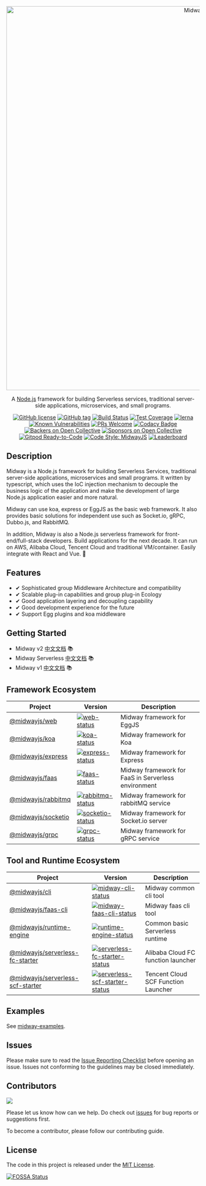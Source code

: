 <p align="center">
  <a href="https://midwayjs.org/" target="blank"><img src="https://img.alicdn.com/imgextra/i1/O1CN01xQLU011T2R7PHksIv_!!6000000002324-2-tps-1200-616.png" width="1000" alt="Midway Logo" /></a>
</p>

<p align="center">A <a href="http://nodejs.org" target="_blank">Node.js</a> framework for building Serverless services, traditional server-side applications, microservices, and small programs.</p>
<p align="center">
    <a href="https://github.com/midwayjs/midway/blob/master/LICENSE" target="_blank"><img src="https://img.shields.io/badge/license-MIT-blue.svg" alt="GitHub license" /></a>
    <a href=""><img src="https://img.shields.io/github/tag/midwayjs/midway.svg" alt="GitHub tag"></a>
    <a href="https://travis-ci.org/midwayjs/midway"><img src="https://travis-ci.org/midwayjs/midway.svg?branch=develop" alt="Build Status"></a>
    <a href="https://codecov.io/gh/midwayjs/midway/branch/master"><img src="https://img.shields.io/codecov/c/github/midwayjs/midway/master.svg" alt="Test Coverage"></a>
    <a href="https://lernajs.io/"><img src="https://img.shields.io/badge/maintained%20with-lerna-cc00ff.svg" alt="lerna"></a>
    <a href="https://snyk.io/test/npm/midway"><img src="https://snyk.io/test/npm/midway/badge.svg" alt="Known Vulnerabilities"></a>
    <a href="https://github.com/midwayjs/midway/pulls"><img src="https://img.shields.io/badge/PRs-welcome-brightgreen.svg" alt="PRs Welcome"></a>
    <a href="https://www.codacy.com/app/czy88840616/midway?utm_source=github.com&amp;utm_medium=referral&amp;utm_content=midwayjs/midway&amp;utm_campaign=Badge_Grade"><img src="https://api.codacy.com/project/badge/Grade/856737478fa94e78bce39d5fc2315cec" alt="Codacy Badge"></a>
    <a href="#backers"><img src="https://opencollective.com/midway/backers/badge.svg" alt="Backers on Open Collective"></a> <a href="#sponsors"><img src="https://opencollective.com/midway/sponsors/badge.svg" alt="Sponsors on Open Collective"></a>
    <a href="https://gitpod.io/#https://github.com/midwayjs/midway"><img src="https://img.shields.io/badge/Gitpod-Ready--to--Code-blue?logo=gitpod" alt="Gitpod Ready-to-Code"></a>
    <a href="https://github.com/midwayjs/mwts"><img src="https://img.shields.io/badge/code%20style-midwayjs-brightgreen.svg" alt="Code Style: MidwayJS"></a>
    <a href="https://opensource.alibaba.com/contribution_leaderboard/details?projectValue=midway"><img src="https://img.shields.io/badge/Midway-Check%20Your%20Contribution-orange" alt="Leaderboard"></a>
</p>


## Description

Midway is a Node.js framework for building Serverless Services, traditional server-side applications, microservices and small programs. It written by typescript, which uses the IoC injection mechanism to decouple the business logic of the application and make the development of large Node.js application easier and more natural.

Midway can use koa, express or EggJS as the basic web framework. It also provides basic solutions for independent use such as Socket.io, gRPC, Dubbo.js, and RabbitMQ.

In addition, Midway is also a Node.js serverless framework for front-end/full-stack developers. Build applications for the next decade. It can run on AWS, Alibaba Cloud, Tencent Cloud and traditional VM/container. Easily integrate with React and Vue. 🌈


## Features

- ✔︎ Sophisticated group Middleware Architecture and compatibility
- ✔︎ Scalable plug-in capabilities and group plug-in Ecology
- ✔︎ Good application layering and decoupling capability
- ✔︎ Good development experience for the future
- ✔︎ Support Egg plugins and koa middleware

## Getting Started

- Midway v2  [中文文档](https://www.yuque.com/midwayjs/midway_v2) 📚
- Midway Serverless [中文文档](https://www.yuque.com/midwayjs/faas) 📚
- Midway v1 [中文文档](https://www.yuque.com/midwayjs/midway_v1) 📚

## Framework Ecosystem

| Project                  | Version                                                            | Description                                                             |
| ------------------------ | ------------------------------------------------------------------ | ----------------------------------------------------------------------- |
| [@midwayjs/web]          | [![web-status]][web-package]                                       | Midway framework for EggJS                                              |
| [@midwayjs/koa]          | [![koa-status]][koa-package]                                       | Midway framework for Koa                                                |
| [@midwayjs/express]      | [![express-status]][express-package]                               | Midway framework for Express                                            |
| [@midwayjs/faas]         | [![faas-status]][faas-package]                                     | Midway framework for FaaS in Serverless environment                     |
| [@midwayjs/rabbitmq]     | [![rabbitmq-status]][rabbitmq-package]                             | Midway framework for rabbitMQ service                                   |
| [@midwayjs/socketio]     | [![socketio-status]][socketio-package]                             | Midway framework for Socket.io server                                   |
| [@midwayjs/grpc]         | [![grpc-status]][grpc-package]                                     | Midway framework for gRPC service                                       |


[@midwayjs/faas]: https://github.com/midwayjs/midway/tree/2.x/packages/faas
[@midwayjs/web]: https://github.com/midwayjs/midway/tree/2.x/packages/web
[@midwayjs/koa]: https://github.com/midwayjs/midway/tree/2.x/packages/web-koa
[@midwayjs/express]: https://github.com/midwayjs/midway/tree/2.x/packages/web-express
[@midwayjs/rabbitmq]: https://github.com/midwayjs/midway/tree/2.x/packages/rabbitmq
[@midwayjs/socketio]: https://github.com/midwayjs/midway/tree/2.x/packages/socketio
[@midwayjs/grpc]: https://github.com/midwayjs/midway/tree/2.x/packages/faas

[web-status]: https://img.shields.io/npm/v/@midwayjs/web.svg
[koa-status]: https://img.shields.io/npm/v/@midwayjs/koa.svg
[express-status]: https://img.shields.io/npm/v/@midwayjs/express.svg
[faas-status]: https://img.shields.io/npm/v/@midwayjs/faas.svg
[rabbitmq-status]: https://img.shields.io/npm/v/@midwayjs/rabbitmq.svg
[socketio-status]: https://img.shields.io/npm/v/@midwayjs/socketio.svg
[grpc-status]: https://img.shields.io/npm/v/@midwayjs/grpc.svg

[web-package]: https://npmjs.com/package/@midwayjs/web
[koa-package]: https://npmjs.com/package/@midwayjs/koa
[express-package]: https://npmjs.com/package/@midwayjs/express
[faas-package]: https://npmjs.com/package/@midwayjs/faas
[rabbitmq-package]: https://npmjs.com/package/@midwayjs/rabbitmq
[socketio-package]: https://npmjs.com/package/@midwayjs/socketio
[grpc-package]: https://npmjs.com/package/@midwayjs/grpc

## Tool and Runtime Ecosystem

| Project                  | Version                                                            | Description                                                             |
| ------------------------ | ------------------------------------------------------------------ | ----------------------------------------------------------------------- |
| [@midwayjs/cli]         | [![midway-cli-status]][midway-cli-package]                 | Midway common cli tool                                         |
| [@midwayjs/faas-cli]         | [![midway-faas-cli-status]][midway-faas-cli-package]                 | Midway faas cli tool                                         |
| [@midwayjs/runtime-engine]         | [![runtime-engine-status]][runtime-engine-package]                 | Common basic Serverless runtime                                         |
| [@midwayjs/serverless-fc-starter]  | [![serverless-fc-starter-status]][serverless-fc-starter-package]   | Alibaba Cloud FC function launcher                                      |
| [@midwayjs/serverless-scf-starter] | [![serverless-scf-starter-status]][serverless-scf-starter-package] | Tencent Cloud SCF Function Launcher                                     |

[@midwayjs/cli]: https://github.com/midwayjs/cli/tree/master/packages/cli
[@midwayjs/faas-cli]: https://github.com/midwayjs/cli/tree/serverless/packages/faas-cli
[@midwayjs/runtime-engine]: https://github.com/midwayjs/midway/tree/2.x/packages-serverless/runtime-engine
[@midwayjs/serverless-fc-starter]: https://github.com/midwayjs/midway/tree/2.x/packages-serverless/serverless-fc-starter
[@midwayjs/serverless-scf-starter]: https://github.com/midwayjs/midway/tree/2.x/packages-serverless/serverless-scf-starter

[midway-cli-status]: https://img.shields.io/npm/v/@midwayjs/cli.svg
[midway-faas-cli-status]: https://img.shields.io/npm/v/@midwayjs/faas-cli.svg
[runtime-engine-status]: https://img.shields.io/npm/v/@midwayjs/runtime-engine.svg
[serverless-fc-starter-status]: https://img.shields.io/npm/v/@midwayjs/runtime-engine.svg
[serverless-scf-starter-status]: https://img.shields.io/npm/v/@midwayjs/runtime-engine.svg

[midway-cli-package]: https://npmjs.com/package/@midwayjs/cli
[midway-faas-cli-package]: https://npmjs.com/package/@midwayjs/faas-cli
[runtime-engine-package]: https://npmjs.com/package/@midwayjs/runtime-engine
[serverless-fc-starter-package]: https://npmjs.com/package/@midwayjs/serverless-fc-starter
[serverless-scf-starter-package]: https://npmjs.com/package/@midwayjs/serverless-scf-starter


## Examples

See [midway-examples](https://github.com/midwayjs/midway-examples).

## Issues

Please make sure to read the [Issue Reporting Checklist](CONTRIBUTING.md#reporting-new-issues) before opening an issue. Issues not conforming to the guidelines may be closed immediately.

## Contributors

<a href="https://github.com/midwayjs/midway/graphs/contributors">
  <img src="https://contrib.rocks/image?repo=midwayjs/midway" />
</a>


Please let us know how can we help. Do check out [issues](https://github.com/midwayjs/midway/issues) for bug reports or suggestions first.

To become a contributor, please follow our contributing guide.

## License

The code in this project is released under the [MIT License](LICENSE).

[![FOSSA Status](https://app.fossa.com/api/projects/git%2Bgithub.com%2Fmidwayjs%2Fmidway.svg?type=large)](https://app.fossa.com/projects/git%2Bgithub.com%2Fmidwayjs%2Fmidway?ref=badge_large)
